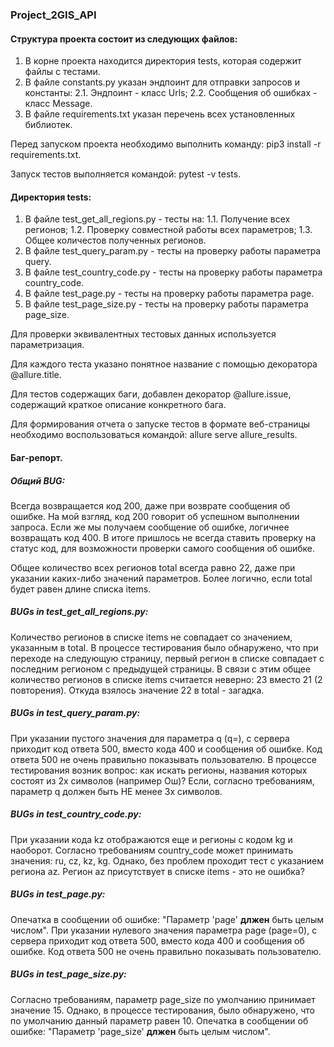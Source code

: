 ### Project_2GIS_API

#### Структура проекта состоит из следующих файлов:

1. В корне проекта находится директория tests, которая содержит файлы с тестами.
2. В файле constants.py указан эндпоинт для отправки запросов и константы:
   2.1. Эндпоинт - класс Urls;
   2.2. Сообщения об ошибках - класс Message.
3. В файле requirements.txt указан перечень всех установленных библиотек.

Перед запуском проекта необходимо выполнить команду: pip3 install -r requirements.txt.

Запуск тестов выполняется командой: pytest -v tests.

#### Директория tests:

1. В файле test_get_all_regions.py - тесты на:
   1.1. Получение всех регионов;
   1.2. Проверку совместной работы всех параметров;
   1.3. Общее количестов полученных регионов.
2. В файле test_query_param.py - тесты на проверку работы параметра query.
3. В файле test_country_code.py - тесты на проверку работы параметра country_code.
4. В файле test_page.py - тесты на проверку работы параметра page.
5. В файле test_page_size.py - тесты на проверку работы параметра page_size.

Для проверки эквивалентных тестовых данных используется параметризация.

Для каждого теста указано понятное название с помощью декоратора @allure.title.

Для тестов содержащих баги, добавлен декоратор @allure.issue, содержащий краткое описание конкретного бага.

Для формирования отчета о запуске тестов в формате веб-страницы необходимо воспользоваться командой: allure serve
allure_results.

#### Баг-репорт.

##### Общий BUG:

Всегда возвращается код 200, даже при возврате сообщения об ошибке.
На мой взгляд, код 200 говорит об успешном выполнении запроса.
Если же мы получаем сообщение об ошибке, логичнее возвращать код 400.
В итоге пришлось не всегда ставить проверку на статус код, для возможности проверки самого сообщения об ошибке.

Общее количество всех регионов total всегда равно 22, даже при указании каких-либо значений параметров.
Более логично, если total будет равен длине списка items.

##### BUGs in test_get_all_regions.py:

Количество регионов в списке items не совпадает со значением, указанным в total.
В процессе тестирования было обнаружено, что при переходе на следующую страницу, первый регион в списке совпадает с
последним регионом с предыдущей страницы.
В связи с этим общее количество регионов в списке items считается неверно: 23 вместо 21 (2 повторения).
Откуда взялось значение 22 в total - загадка.

##### BUGs in test_query_param.py:

При указании пустого значения для параметра q (q=), с сервера приходит код ответа 500, вместо кода 400 и сообщения об
ошибке.
Код ответа 500 не очень правильно показывать пользователю.
В процессе тестирования возник вопрос: как искать регионы, названия которых состоят из 2х символов (например Ош)? Если,
согласно требованиям, параметр q должен быть НЕ менее 3х символов.

##### BUGs in test_country_code.py:

При указании кода kz отображаются еще и регионы с кодом kg и наоборот.
Согласно требованиям country_code может принимать значения: ru, cz, kz, kg. Однако, без проблем проходит тест с
указанием региона az. Регион az присутствует в списке items - это не ошибка?

##### BUGs in test_page.py:

Опечатка в сообщении об ошибке: "Параметр 'page' **длжен** быть целым числом".
При указании нулевого значения параметра page (page=0), с сервера приходит код ответа 500, вместо кода 400 и сообщения
об ошибке.
Код ответа 500 не очень правильно показывать пользователю.

##### BUGs in test_page_size.py:

Согласно требованиям, параметр page_size по умолчанию принимает значение 15. Однако, в процессе тестирования, было
обнаружено, что по умолчанию данный параметр равен 10.
Опечатка в сообщении об ошибке: "Параметр 'page_size' **длжен** быть целым числом".


